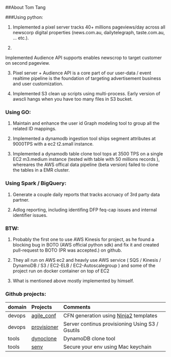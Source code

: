 ##About Tom Tang


###Using python:

1. Implemented a pixel server tracks 40+ millions pageviews/day across all newscorp digital properties (news.com.au, dailytelegraph, taste.com.au, ... etc.).

2. 
Implemented Audience API supports enables newscrop to target customer on second pageview.

3. Pixel server + Audience API is a core part of our user-data / event realtime pipeline is the foundation of targeting advertisement business and user customization.

4. Implemented S3 clean up scripts using multi-process. Early version of awscli hangs when you have too many files in S3 bucket.

### Using GO:

1. Maintain and enhance the user id Graph modeling tool to group all the related ID mappings.

2. Implemented a dynamodb ingestion tool ships segment attributes at 9000TPS with a ec2 t2.small instance.

3. Implemented a dynamodb table clone tool tops at 3500 TPS on a single EC2 m3.medium instance (tested with table with 50 millions records ), whereares the AWS offical data pipeline (beta version) failed to clone the tables in a EMR cluster.

### Using Spark / BigQuery:

1. Generate a couple daily reports that tracks accruacy of 3rd party data partner.

2. Adlog reporting, including identifing DFP feq-cap issues and internal identifier issues.

### BTW:

1. Probably the first one to use AWS Kinesis for project, as he found a blocking bug in BOTO (AWS official python sdk) and fix it and created pull-request to BOTO (PR was accepted.) on github.

2. They all run on AWS ec2 and heavly use AWS service ( SQS / Kinesis / DynamoDB / S3 / EC2-ELB / EC2-Autoscalegroup ) and some of the project run on docker container on top of EC2

3. What is mentioned above mostly implemented by himself.


### Github projects:

| domain | Projects | Comments  |
|------|:----|:---|
| devops |   [agile_conf](https://github.com/tly1980/agile_conf) |  CFN generation using [Ninja2](http://jinja.pocoo.org) templates |
| devops | [provisioner](https://github.com/tly1980/provisioner)  | Server continus provisioning Using S3 / Gsutils  |
| tools | [dynoclone](https://github.com/tly1980/dynoclone)  | DynamoDB clone tool |
| tools | [senv](https://github.com/tly1980/dynoclone)  | Secure your env using Mac keychain |


